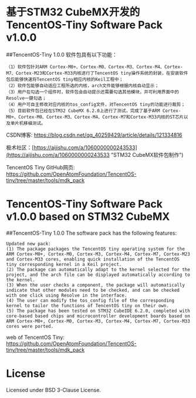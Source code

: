 # 基于STM32 CubeMX开发的TencentOS-Tiny Software Pack v1.0.0
##TencentOS-Tiny 1.0.0
软件包具有以下功能：

	（1）软件包针对ARM Cortex-M0+、Cortex-M0、Cortex-M3、Cortex-M4、Cortex-M7、Cortex-M23和Cortex-M33内核进行了TencentOS tiny操作系统的封装，在安装软件包后能够快速将TencentOS tiny相应内核的Keil工程中；
	（2）软件包能够自动适应工程所选的内核，arch文件能够根据内核自动显示；
	（3）用户在勾选一个组件时，软件包会自动提示还需要勾选其他模块，并可利用界面中的Resolve一键勾选；
	（4）用户可自主修改对应内核的tos_config文件，对TencentOS tiny的功能进行裁剪；
	（5）目前软件包已经在STM32 CubeMX 6.2.0上进行了测试，完成了基于ARM Cortex-M0+、Cortex-M0、Cortex-M3、Cortex-M4、Cortex-M7和Cortex-M33内核的ST芯片以及单片机移植测试。

CSDN博客: <https://blog.csdn.net/qq_40259429/article/details/121334816>

极术社区：[https://aijishu.com/a/1060000000243533](https://aijishu.com/a/1060000000243533 "STM32 CubeMX软件包制作")

TencentOS Tiny GitHub网页: <https://github.com/OpenAtomFoundation/TencentOS-tiny/tree/master/tools/mdk_pack>


# TencentOS-Tiny Software Pack v1.0.0 based on STM32 CubeMX
##TencentOS-Tiny 1.0.0
The software pack has the following features:

	Updated new pack:
	(1) The package packages the TencentOS tiny operating system for the ARM Cortex-M0+, Cortex-M0, Cortex-M3, Cortex-M4, Cortex-M7, Cortex-M23 and Cortex-M33 cores, enabling quick installation of the TencentOS tiny corresponding kernel in a Keil project.
	(2) The package can automatically adapt to the kernel selected for the project, and the arch file can be displayed automatically according to the kernel.
	(3) When the user checks a component, the package will automatically indicate that other modules need to be checked, and can be checked with one click using Resolve in the interface.
	(4) The user can modify the tos_config file of the corresponding kernel to tailor the functions of TencentOS tiny on their own.
	(5) The package has been tested on STM32 CubeIDE 6.2.0, completed with core-based based chips and microcontroller development boards based on ARM Cortex-M0+, Cortex-M0, Cortex-M3, Cortex-M4, Cortex-M7, Cortex-M33 cores were ported.

web of TencentOS Tiny: <https://github.com/OpenAtomFoundation/TencentOS-tiny/tree/master/tools/mdk_pack>
# License
Licensed under BSD 3-Clause License.

